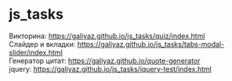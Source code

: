 # js_tasks
Викторина: https://galiyaz.github.io/js_tasks/quiz/index.html <br>
Слайдер и вкладки: https://galiyaz.github.io/js_tasks/tabs-modal-slider/index.html <br>
Генератор цитат: https://galiyaz.github.io/quote-generator <br>
jquery: https://galiyaz.github.io/js_tasks/jquery-test/index.html
